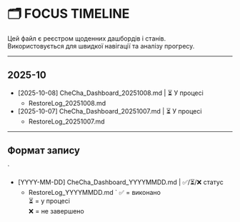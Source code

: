 # 🗂️ FOCUS TIMELINE

Цей файл є реєстром щоденних дашбордів і станів.  
Використовується для швидкої навігації та аналізу прогресу.

---

## 2025-10
- [2025-10-08] CheCha_Dashboard_20251008.md | ⏳ У процесі
  - RestoreLog_20251008.md
- [2025-10-07] CheCha_Dashboard_20251007.md | ⏳ У процесі
  - RestoreLog_20251007.md

---

## Формат запису
`
- [YYYY-MM-DD] CheCha_Dashboard_YYYYMMDD.md | ✅/⏳/❌ статус
  - RestoreLog_YYYYMMDD.md
`
✅ = виконано  
⏳ = у процесі  
❌ = не завершено